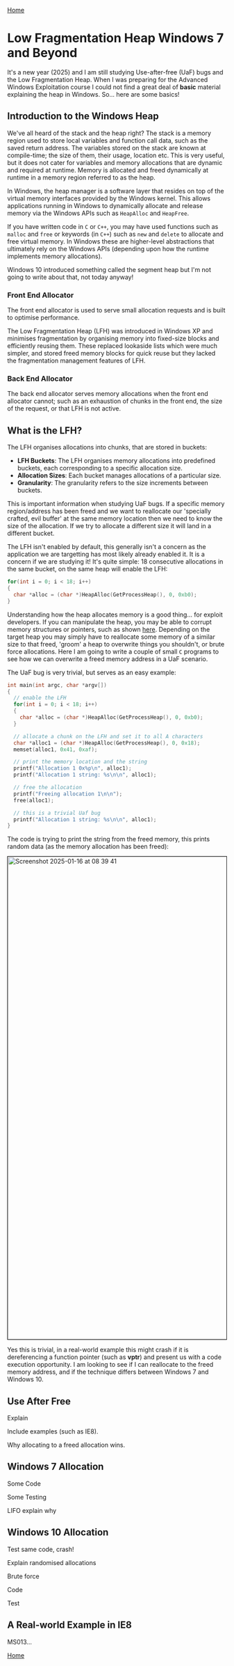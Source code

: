 [Home](https://plackyhacker.github.io)

# Low Fragmentation Heap Windows 7 and Beyond

It's a new year (2025) and I am still studying Use-after-free (UaF) bugs and the Low Fragmentation Heap. When I was preparing for the Advanced Windows Exploitation course I could not find a great deal of **basic** material explaining the heap in Windows. So... here are some basics!

## Introduction to the Windows Heap

We've all heard of the stack and the heap right? The stack is a memory region used to store local variables and function call data, such as the saved return address. The variables stored on the stack are known at compile-time; the size of them, their usage, location etc. This is very useful, but it does not cater for variables and memory allocations that are dynamic and required at runtime. Memory is allocated and freed dynamically at runtime in a memory region referred to as the heap.

In Windows, the heap manager is a software layer that resides on top of the virtual memory interfaces provided by the Windows kernel. This allows applications running in Windows to dynamically allocate and release memory via the Windows APIs such as `HeapAlloc` and `HeapFree`.

If you have written code in `C` or `C++`, you may have used functions such as `malloc` and `free` or keywords (in `C++`) such as `new` and `delete` to allocate and free virtual memory. In Windows these are higher-level abstractions that ultimately rely on the Windows APIs (depending upon how the runtime implements memory allocations).

Windows 10 introduced something called the segment heap but I'm not going to write about that, not today anyway!

### Front End Allocator

The front end allocator is used to serve small allocation requests and is built to optimise performance. 

The Low Fragmentation Heap (LFH) was introduced in Windows XP and minimises fragmentation by organising memory into fixed-size blocks and efficiently reusing them. These replaced lookaside lists which were much simpler, and stored freed memory blocks for quick reuse but they lacked the fragmentation management features of LFH.

### Back End Allocator

The back end allocator serves memory allocations when the front end allocator cannot; such as an exhaustion of chunks in the front end, the size of the request, or that LFH is not active.

## What is the LFH?

The LFH organises allocations into chunks, that are stored in buckets:

- **LFH Buckets**: The LFH organises memory allocations into predefined buckets, each corresponding to a specific allocation size.
- **Allocation Sizes**: Each bucket manages allocations of a particular size.
- **Granularity**: The granularity refers to the size increments between buckets.

This is important information when studying UaF bugs. If a specific memory region/address has been freed and we want to reallocate our 'specially crafted, evil buffer' at the same memory location then we need to know the size of the allocation. If we try to allocate a different size it will land in a different bucket.

The LFH isn't enabled by default, this generally isn't a concern as the application we are targetting has most likely already enabled it. It is a concern if we are studying it! It's quite simple: 18 consecutive allocations in the same bucket, on the same heap will enable the LFH:

```c
for(int i = 0; i < 18; i++)
{
  char *alloc = (char *)HeapAlloc(GetProcessHeap(), 0, 0xb0); 
}
```

Understanding how the heap allocates memory is a good thing... for exploit developers. If you can manipulate the heap, you may be able to corrupt memory structures or pointers, such as shown [here](https://plackyhacker.github.io/classes/use-after-free). Depending on the target heap you may simply have to reallocate some memory of a similar size to that freed, 'groom' a heap to overwrite things you shouldn't, or brute force allocations. Here I am going to write a couple of small `C` programs to see how we can overwrite a freed memory address in a UaF scenario.

The UaF bug is very trivial, but serves as an easy example:

```c
int main(int argc, char *argv[])
{
  // enable the LFH
  for(int i = 0; i < 18; i++)
  {
    char *alloc = (char *)HeapAlloc(GetProcessHeap(), 0, 0xb0);
  }

  // allocate a chunk on the LFH and set it to all A characters
  char *alloc1 = (char *)HeapAlloc(GetProcessHeap(), 0, 0x18); 
  memset(alloc1, 0x41, 0xaf);

  // print the memory location and the string
  printf("Allocation 1 0x%p\n", alloc1);
  printf("Allocation 1 string: %s\n\n", alloc1);

  // free the allocation
  printf("Freeing allocation 1\n\n");
  free(alloc1);

  // this is a trivial Uaf bug
  printf("Allocation 1 string: %s\n\n", alloc1);
}
```

The code is trying to print the string from the freed memory, this prints random data (as the memory allocation has been freed):

<img width="1110" alt="Screenshot 2025-01-16 at 08 39 41" src="https://github.com/user-attachments/assets/e6fdc0d5-44ea-451b-bdff-6d7d0d8306f4" style="border: 1px solid black;"/>

Yes this is trivial, in a real-world example this might crash if it is dereferencing a function pointer (such as **vptr**) and present us with a code execution opportunity. I am looking to see if I can reallocate to the freed memory address, and if the technique differs between Windows 7 and Windows 10.

## Use After Free

Explain


Include examples (such as IE8).

Why allocating to a freed allocation wins.

## Windows 7 Allocation

Some Code

Some Testing

LIFO explain why

## Windows 10 Allocation

Test same code, crash!

Explain randomised allocations

Brute force

Code

Test

## A Real-world Example in IE8

MS013...

[Home](https://plackyhacker.github.io)

